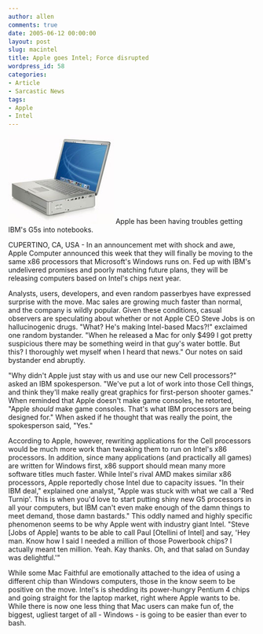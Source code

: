 ```yaml
---
author: allen
comments: true
date: 2005-06-12 00:00:00
layout: post
slug: macintel
title: Apple goes Intel; Force disrupted
wordpress_id: 58
categories:
- Article
- Sarcastic News
tags:
- Apple
- Intel
---
```


![](/images/old/macintel.jpg)
Apple has been having troubles getting IBM's G5s into notebooks.

CUPERTINO, CA, USA - In an announcement met with shock and awe, Apple Computer announced this week that they will finally be moving to the same x86 processors that Microsoft's Windows runs on. Fed up with IBM's undelivered promises and poorly matching future plans, they will be releasing computers based on Intel's chips next year.

Analysts, users, developers, and even random passerbyes have expressed surprise with the move. Mac sales are growing much faster than normal, and the company is wildly popular. Given these conditions, casual observers are speculating about whether or not Apple CEO Steve Jobs is on hallucinogenic drugs. "What? He's making Intel-based Macs?!" exclaimed one random bystander. "When he released a Mac for only $499 I got pretty suspicious there may be something weird in that guy's water bottle. But this? I thoroughly wet myself when I heard that news." Our notes on said bystander end abruptly.

"Why didn't Apple just stay with us and use our new Cell processors?" asked an IBM spokesperson. "We've put a lot of work into those Cell things, and think they'll make really great graphics for first-person shooter games." When reminded that Apple doesn't make game consoles, he retorted, "Apple _should_ make game consoles. That's what IBM processors are being designed for." When asked if he thought that was really the point, the spokesperson said, "Yes."

According to Apple, however, rewriting applications for the Cell processors would be much more work than tweaking them to run on Intel's x86 processors. In addition, since many applications (and practically all games) are written for Windows first, x86 support should mean many more software titles much faster. While Intel's rival AMD makes similar x86 processors, Apple reportedly chose Intel due to capacity issues. "In their IBM deal," explained one analyst, "Apple was stuck with what we call a 'Red Turnip'. This is when you'd love to start putting shiny new G5 processors in all your computers, but IBM can't even make enough of the damn things to meet demand, those damn bastards." This oddly named and highly specific phenomenon seems to be why Apple went with industry giant Intel. "Steve \[Jobs of Apple\] wants to be able to call Paul \[Otellini of Intel\] and say, 'Hey man. Know how I said I needed a million of those Powerbook chips? I actually meant ten million. Yeah. Kay thanks. Oh, and that salad on Sunday was delightful.'"

While some Mac Faithful are emotionally attached to the idea of using a different chip than Windows computers, those in the know seem to be positive on the move. Intel's is shedding its power-hungry Pentium 4 chips and going straight for the laptop market, right where Apple wants to be. While there is now one less thing that Mac users can make fun of, the biggest, ugliest target of all - Windows - is going to be easier than ever to bash.
